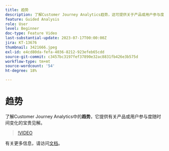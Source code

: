 ```yaml
---
title: 趋势
description: 了解Customer Journey Analytics趋势，这可提供关于产品或用户参与度随时间变化的宝贵见解。
feature: Guided Analysis
role: User
level: Beginner
doc-type: Feature Video
last-substantial-update: 2023-07-17T00:00:00Z
jira: KT-13676
thumbnail: 3421666.jpeg
exl-id: e4cd80da-fefa-4036-8212-923efeb65cdd
source-git-commit: c3457bc3197fef37890e32ac8831fb426e3b575d
workflow-type: tm+mt
source-wordcount: '54'
ht-degree: 18%

---
```


# 趋势

了解Customer Journey Analytics中的&#x200B;**趋势**，它提供有关产品或用户参与度随时间变化的宝贵见解。

>[!VIDEO](https://video.tv.adobe.com/v/3421666/?learn=on)

有关更多信息，请访问[文档](https://experienceleague.adobe.com/docs/analytics-platform/using/guided-analysis/trends/usage.html?lang=zh-Hans)。
